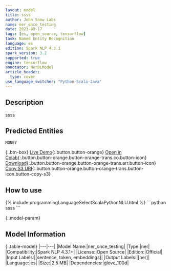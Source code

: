 ```yaml
---
layout: model
title: ssss
author: John Snow Labs
name: ner_once_testing
date: 2023-09-17
tags: [es, open_source, tensorflow]
task: Named Entity Recognition
language: es
edition: Spark NLP 4.3.1
spark_version: 3.2
supported: true
engine: tensorflow
annotator: NerDLModel
article_header:
  type: cover
use_language_switcher: "Python-Scala-Java"
---
```


## Description

ssss

## Predicted Entities

`MONEY`

{:.btn-box}
[Live Demo](https://johnsnowlabs.atlassian.net/browse/ALAB-4249){:.button.button-orange}
[Open in Colab](https://johnsnowlabs.atlassian.net/browse/ALAB-4249){:.button.button-orange.button-orange-trans.co.button-icon}
[Download](https://s3.amazonaws.com/models-hub-auxdata/public/models/ner_once_testing_es_4.3.1_3.2_1694991088222.zip){:.button.button-orange.button-orange-trans.arr.button-icon}
[Copy S3 URI](s3://models-hub-auxdata/public/models/ner_once_testing_es_4.3.1_3.2_1694991088222.zip){:.button.button-orange.button-orange-trans.button-icon.button-copy-s3}

## How to use



<div class="tabs-box" markdown="1">
{% include programmingLanguageSelectScalaPythonNLU.html %}
```python
ssss
```

</div>

{:.model-param}
## Model Information

{:.table-model}
|---|---|
|Model Name:|ner_once_testing|
|Type:|ner|
|Compatibility:|Spark NLP 4.3.1+|
|License:|Open Source|
|Edition:|Official|
|Input Labels:|[sentence, token, embeddings]|
|Output Labels:|[ner]|
|Language:|es|
|Size:|2.5 MB|
|Dependencies:|glove_100d|